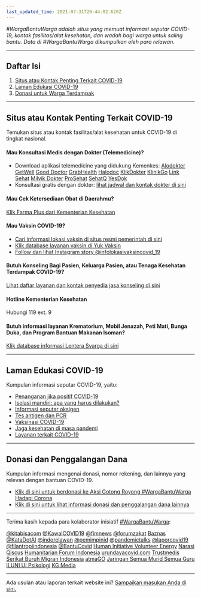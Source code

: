 ```yaml
---
last_updated_time: 2021-07-31T20:44:02.620Z
---
```

*\#WargaBantuWarga adalah situs yang memuat informasi seputar COVID-19, kontak fasilitas/alat kesehatan, dan wadah bagi warga untuk saling bantu. Data di #WargaBantuWarga dikumpulkan oleh para relawan.*

- - -

## Daftar Isi

1. [Situs atau Kontak Penting Terkait COVID-19](#situs-atau-kontak-penting-terkait-covid-19)
2. [Laman Edukasi COVID-19](#laman-edukasi-covid-19)
3. [Donasi untuk Warga Terdampak](#donasi-dan-penggalangan-dana)

- - -

## Situs atau Kontak Penting Terkait COVID-19

Temukan situs atau kontak fasilitas/alat kesehatan untuk COVID-19 di tingkat nasional.

#### Mau Konsultasi Medis dengan Dokter (Telemedicine)?

* Download aplikasi telemedicine yang didukung Kemenkes: [Alodokter](https://bit.ly/alodokter-isoman) [GetWell](https://play.google.com/store/apps/details?id=id.paquesid.getwell) [Good Doctor](https://gooddoctor.onelink.me/Cmiw/efeba7ae) [GrabHealth](https://grab.onelink.me/2695613898/fe73b8c5) [Halodoc](https://bit.ly/isoman_halodoc) [KlikDokter](https://bit.ly/kd-kemenkes-isoman) [KlinikGo](https://klinikgo.com/isoman) [Link Sehat](https://link.linksehat.com/mRMf) [Milvik Dokter](https://milvik.id/about-us/) [ProSehat](https://prosehat.com/wa) [SehatQ](https://sehatqapp.onelink.me/bgzy?pid=kemenkes&c=sqkemenkes&deep_link_value=https%3A%2F%2Fwww.sehatq.com%2Ftelemed&af_web_dp=https%3A%2F%2Fwww.sehatq.com%2Ftelemed&af_dp=https%3A%2F%2Fwww.sehatq.com%2Ftelemed) [YesDok](https://bit.ly/ISOMAN-YesDok)
* Konsultasi gratis dengan dokter: [lihat jadwal dan kontak dokter di sini](https://docs.google.com/spreadsheets/d/1gGnIiXmCcGpMkB_h98FiHW99uVdwcdTBq_GhIEl_4eM/edit?usp=sharing)

#### Mau Cek Ketersediaan Obat di Daerahmu?

[Klik Farma Plus dari Kementerian Kesehatan](https://farmaplus.kemkes.go.id)

#### Mau Vaksin COVID-19?

* [Cari informasi lokasi vaksin di situs resmi pemerintah di sini](https://covid19.go.id/faskesvaksin)
* [Klik database layanan vaksin di Yuk Vaksin](https://vaksincovid.carrd.co)
* [Follow dan lihat Instagram story @infolokasivaksincovid_19](https://www.instagram.com/infovaksincovid_19/)

#### Butuh Konseling Bagi Pasien, Keluarga Pasien, atau Tenaga Kesehatan Terdampak COVID-19?

[Lihat daftar layanan dan kontak penyedia jasa konseling di sini](https://docs.google.com/spreadsheets/d/1JRlBNwmqoVimwR70dwIVJ1QAnBbC0Mqp0DmomeO0cWU/edit?usp=sharing)

#### Hotline Kementerian Kesehatan

Hubungi 119 ext. 9

#### Butuh informasi layanan Krematorium, Mobil Jenazah, Peti Mati, Bunga Duka, dan Program Bantuan Makanan Isoman?

[Klik database informasi Lentera Svarga di sini](https://lenterasvarga.carrd.co)

- - -

## Laman Edukasi COVID-19

Kumpulan informasi seputar COVID-19, yaitu:

* [Penanganan jika positif COVID-19](https://docs.google.com/spreadsheets/d/e/2PACX-1vSBCnCsD6yaTN45t7iu--2MB2jqu9l-Ux5yrB9qUBF556mBmGScpBtHxSC_ZFT6tp2MCTtHC7tVhyuE/pubhtml?gid=1244922827&single=true)
* [Isolasi mandiri: apa yang harus dilakukan?](https://docs.google.com/spreadsheets/d/e/2PACX-1vSBCnCsD6yaTN45t7iu--2MB2jqu9l-Ux5yrB9qUBF556mBmGScpBtHxSC_ZFT6tp2MCTtHC7tVhyuE/pubhtml?gid=236754766&single=true)
* [Informasi seputar oksigen](https://docs.google.com/spreadsheets/d/e/2PACX-1vSBCnCsD6yaTN45t7iu--2MB2jqu9l-Ux5yrB9qUBF556mBmGScpBtHxSC_ZFT6tp2MCTtHC7tVhyuE/pubhtml?gid=2032388593&single=true)
* [Tes antigen dan PCR](https://docs.google.com/spreadsheets/d/e/2PACX-1vSBCnCsD6yaTN45t7iu--2MB2jqu9l-Ux5yrB9qUBF556mBmGScpBtHxSC_ZFT6tp2MCTtHC7tVhyuE/pubhtml?gid=598872232&single=true)
* [Vaksinasi COVID-19](https://docs.google.com/spreadsheets/d/e/2PACX-1vSBCnCsD6yaTN45t7iu--2MB2jqu9l-Ux5yrB9qUBF556mBmGScpBtHxSC_ZFT6tp2MCTtHC7tVhyuE/pubhtml?gid=1584366622&single=true)
* [Jaga kesehatan di masa pandemi](https://docs.google.com/spreadsheets/d/e/2PACX-1vSBCnCsD6yaTN45t7iu--2MB2jqu9l-Ux5yrB9qUBF556mBmGScpBtHxSC_ZFT6tp2MCTtHC7tVhyuE/pubhtml?gid=1917836112&single=true)
* [Layanan terkait COVID-19](https://docs.google.com/spreadsheets/d/e/2PACX-1vSBCnCsD6yaTN45t7iu--2MB2jqu9l-Ux5yrB9qUBF556mBmGScpBtHxSC_ZFT6tp2MCTtHC7tVhyuE/pubhtml?gid=372824836&single=true)

- - -

## Donasi dan Penggalangan Dana

Kumpulan informasi mengenai donasi, nomor rekening, dan lainnya yang relevan dengan bantuan COVID-19.[](https://kitabisa.com/campaign/wargabantuwarga)

* [Klik di sini untuk berdonasi ke Aksi Gotong Royong #WargaBantuWarga Hadapi Corona](https://kitabisa.com/campaign/wargabantuwarga)
* [Klik di sini untuk lihat informasi donasi dan penggalangan dana lainnya](https://docs.google.com/spreadsheets/d/1u7N4rdfJ20yg7lrL7h0KnwbtZSjFXxkZqDZkcdib9fs/edit?usp=sharing)

- - -

Terima kasih kepada para kolaborator inisiatif [\#WargaBantuWarga](https://twitter.com/hashtag/WargaBantuWarga):

[@kitabisacom](https://twitter.com/kitabisacom) [@KawalCOVID19](https://twitter.com/KawalCOVID19) [@fimnews](https://www.instagram.com/fimnews/) [@forumzakat](https://twitter.com/forumzakat) [Baznas](https://baznas.go.id/) [@KataDotAI](https://twitter.com/KataDotAI) [@indorelawan](https://twitter.com/indorelawan) [@pemimpinid](https://twitter.com/pemimpinid_) [@pandemictalks](https://www.instagram.com/pandemictalks/) [@laporcovid19](https://www.instagram.com/laporcovid19/) [@filantropiindonesia](https://www.instagram.com/filantropiindonesia/) [@BantuCovid](https://twitter.com/BantuCovid) [Human Initiative Volunteer Energy](https://hive.human-initiative.org/) [Narasi](https://www.instagram.com/narasi.tv/) [Qiscus](https://qiscus.io/) [Humanitarian Forum Indonesia](https://www.instagram.com/humanitarianforumindonesia/?hl=en) [urundayacovid.com](https://urundayacovid.com/) [Trustmedis](https://trustmedis.com/) [Serikat Buruh Migran Indonesia](https://sbmi.or.id/) [atmaGO](https://covid19.atmago.com/id) [Jaringan Semua Murid Semua Guru](https://semuamuridsemuaguru.id/) [ILUNI UI Psikologi](https://instagram.com/iluniuipsi?utm_medium=copy_link) [KG Media](https://www.kgmedia.id/)

- - -

Ada usulan atau laporan terkait website ini? [Sampaikan masukan Anda di sini.](https://kcov.id/wbw-discuss)